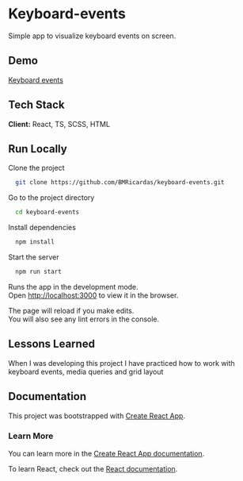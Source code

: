 # Keyboard-events

Simple app to visualize keyboard events on screen.

## Demo

[Keyboard events](https://bmricardas.github.io/keyboard-events/)

## Tech Stack

**Client:** React, TS, SCSS, HTML

## Run Locally

Clone the project

```bash
  git clone https://github.com/BMRicardas/keyboard-events.git
```

Go to the project directory

```bash
  cd keyboard-events
```

Install dependencies

```bash
  npm install
```

Start the server

```bash
  npm run start
```

Runs the app in the development mode.\
Open [http://localhost:3000](http://localhost:3000) to view it in the browser.

The page will reload if you make edits.\
You will also see any lint errors in the console.

## Lessons Learned

When I was developing this project I have practiced how to work with keyboard events, media queries and grid layout

## Documentation

This project was bootstrapped with [Create React App](https://github.com/facebook/create-react-app).

### Learn More

You can learn more in the [Create React App documentation](https://facebook.github.io/create-react-app/docs/getting-started).

To learn React, check out the [React documentation](https://reactjs.org/).
